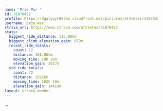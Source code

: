 ```yaml
---
name: 'Prze Mar '
id: 31876422
profile: https://dgalywyr863hv.cloudfront.net/pictures/athletes/31876422/22548952/3/large.jpg
username: prze-mar
strava_url: https://www.strava.com/athletes/31876422
stats:
  biggest_ride_distance: 115.89km
  biggest_climb_elevation_gain: 979m
  recent_ride_totals:
    count: 12
    distance: 461.06km
    moving_time: 19h 26m
    elevation_gain: 2617m
  ytd_ride_totals:
    count: 72
    distance: 2591km
    moving_time: 102h 19m
    elevation_gain: 14419m
layout: strava_member
--- 
```

...
